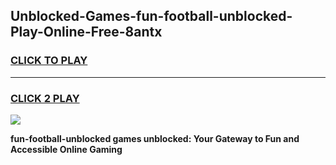 
## Unblocked-Games-fun-football-unblocked-Play-Online-Free-8antx
<h3>
<a href="https://premium76.site?title=fun-football-unblocked&ref=26A">CLICK TO PLAY</a></h3>
<hr>

<h3>
<a href="https://premium76.site?title=fun-football-unblocked&ref=26A">CLICK 2 PLAY</a>
  
</h3>

<a href="https://premium76.site?title=fun-football-unblocked&ref=26A"><img src="https://clearcache.store/games.png"></a>


**fun-football-unblocked games unblocked: Your Gateway to Fun and Accessible Online Gaming**
